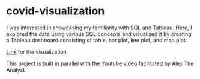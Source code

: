 # covid-visualization
I was interested in showcasing my familiarity with SQL and Tableau. Here, I explored the data using various SQL concepts and visualized it by creating a Tableau dashboard consisting of table, bar plot, line plot, and map plot.

[Link](https://public.tableau.com/views/CovidDashboard_16680498870310/Dashboard1?:language=en-US&:display_count=n&:origin=viz_share_link) for the visualization.<br>

This project is built in parallel with the Youtube [video](https://www.youtube.com/watch?v=qfyynHBFOsM&ab_channel=AlexTheAnalyst) facilitated by Alex The Analyst.
